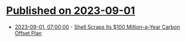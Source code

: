 # [Published on 2023-09-01](index.md)

* [2023-09-01, 07:00:00](https://news.slashdot.org/story/23/09/01/0029210/shell-scraps-its-100-million-a-year-carbon-offset-plan?utm_source=rss1.0mainlinkanon&utm_medium=feed) - [Shell Scraps Its $100 Million-a-Year Carbon Offset Plan](https://news.slashdot.org/story/23/09/01/0029210/shell-scraps-its-100-million-a-year-carbon-offset-plan?utm_source=rss1.0mainlinkanon&utm_medium=feed)
